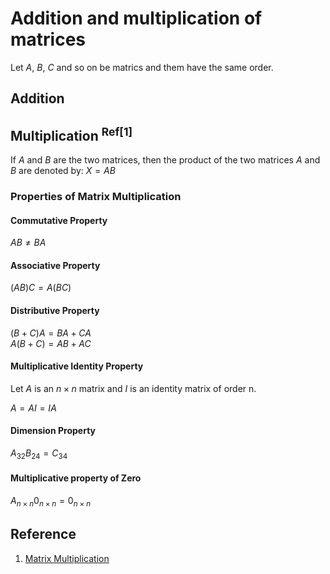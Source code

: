 # Addition and multiplication of matrices

Let $`A`$, $`B`$, $`C`$ and so on be matrics and them have the same order.

## Addition

## Multiplication <sup>Ref[1]</sup>

If $`A`$ and $`B`$ are the two matrices, then the product of the two matrices $`A`$ and $`B`$ are denoted by: $`X = AB`$

### Properties of Matrix Multiplication

#### Commutative Property
$`AB \neq BA`$

#### Associative Property
$`(AB)C = A(BC)`$

#### Distributive Property
$`(B+C)A = BA +CA`$ <br> 
$`A(B+C) = AB + AC`$

#### Multiplicative Identity Property
Let $`A`$ is an $`n×n`$ matrix and $`I`$ is an identity matrix of order n. <br>

$`A=AI=IA`$

#### Dimension Property

$`{A_{32}}{B_{24}} = {C_{34}}`$

#### Multiplicative property of Zero

$`A_{n \times n}0_{n \times n} = 0_{n \times n}`$

## Reference
1. [Matrix Multiplication](https://byjus.com/maths/matrix-multiplication/)
